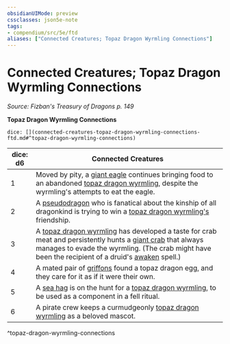 ```yaml
---
obsidianUIMode: preview
cssclasses: json5e-note
tags:
- compendium/src/5e/ftd
aliases: ["Connected Creatures; Topaz Dragon Wyrmling Connections"]
---
```

# Connected Creatures; Topaz Dragon Wyrmling Connections
*Source: Fizban's Treasury of Dragons p. 149* 

**Topaz Dragon Wyrmling Connections**

`dice: [](connected-creatures-topaz-dragon-wyrmling-connections-ftd.md#^topaz-dragon-wyrmling-connections)`

| dice: d6 | Connected Creatures |
|----------|---------------------|
| 1 | Moved by pity, a [giant eagle](2-Mechanics/CLI/bestiary/beast/giant-eagle.md) continues bringing food to an abandoned [topaz dragon wyrmling](2-Mechanics/CLI/bestiary/dragon/topaz-dragon-wyrmling-ftd.md), despite the wyrmling's attempts to eat the eagle. |
| 2 | A [pseudodragon](2-Mechanics/CLI/bestiary/dragon/pseudodragon.md) who is fanatical about the kinship of all dragonkind is trying to win a [topaz dragon wyrmling's](2-Mechanics/CLI/bestiary/dragon/topaz-dragon-wyrmling-ftd.md) friendship. |
| 3 | A [topaz dragon wyrmling](2-Mechanics/CLI/bestiary/dragon/topaz-dragon-wyrmling-ftd.md) has developed a taste for crab meat and persistently hunts a [giant crab](2-Mechanics/CLI/bestiary/beast/giant-crab.md) that always manages to evade the wyrmling. (The crab might have been the recipient of a druid's [awaken](2-Mechanics/CLI/spells/awaken.md) spell.) |
| 4 | A mated pair of [griffons](2-Mechanics/CLI/bestiary/monstrosity/griffon.md) found a topaz dragon egg, and they care for it as if it were their own. |
| 5 | A [sea hag](2-Mechanics/CLI/bestiary/fey/sea-hag.md) is on the hunt for a [topaz dragon wyrmling](2-Mechanics/CLI/bestiary/dragon/topaz-dragon-wyrmling-ftd.md), to be used as a component in a fell ritual. |
| 6 | A pirate crew keeps a curmudgeonly [topaz dragon wyrmling](2-Mechanics/CLI/bestiary/dragon/topaz-dragon-wyrmling-ftd.md) as a beloved mascot. |
^topaz-dragon-wyrmling-connections